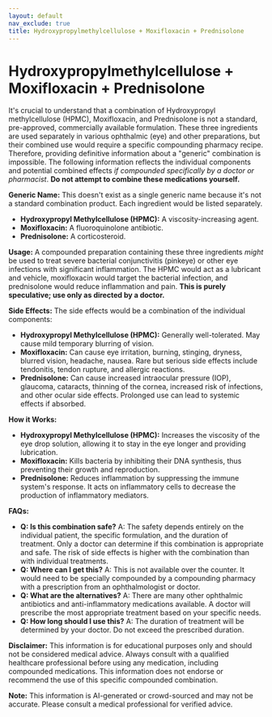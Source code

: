 ```yaml
---
layout: default
nav_exclude: true
title: Hydroxypropylmethylcellulose + Moxifloxacin + Prednisolone
---
```


# Hydroxypropylmethylcellulose + Moxifloxacin + Prednisolone

It's crucial to understand that a combination of Hydroxypropyl methylcellulose (HPMC), Moxifloxacin, and Prednisolone is not a standard, pre-approved, commercially available formulation.  These three ingredients are used separately in various ophthalmic (eye) and other preparations, but their combined use would require a specific compounding pharmacy recipe.  Therefore, providing definitive information about a "generic" combination is impossible.  The following information reflects the individual components and potential combined effects *if compounded specifically by a doctor or pharmacist*.  **Do not attempt to combine these medications yourself.**

**Generic Name:**  This doesn't exist as a single generic name because it's not a standard combination product.  Each ingredient would be listed separately.

* **Hydroxypropyl Methylcellulose (HPMC):**  A viscosity-increasing agent.
* **Moxifloxacin:** A fluoroquinolone antibiotic.
* **Prednisolone:** A corticosteroid.

**Usage:**  A compounded preparation containing these three ingredients *might* be used to treat severe bacterial conjunctivitis (pinkeye) or other eye infections with significant inflammation. The HPMC would act as a lubricant and vehicle, moxifloxacin would target the bacterial infection, and prednisolone would reduce inflammation and pain.  **This is purely speculative; use only as directed by a doctor.**

**Side Effects:** The side effects would be a combination of the individual components:

* **Hydroxypropyl Methylcellulose (HPMC):** Generally well-tolerated.  May cause mild temporary blurring of vision.
* **Moxifloxacin:**  Can cause eye irritation, burning, stinging, dryness, blurred vision, headache, nausea.  Rare but serious side effects include tendonitis, tendon rupture, and allergic reactions.
* **Prednisolone:**  Can cause increased intraocular pressure (IOP), glaucoma, cataracts, thinning of the cornea, increased risk of infections, and other ocular side effects.  Prolonged use can lead to systemic effects if absorbed.

**How it Works:**

* **Hydroxypropyl Methylcellulose (HPMC):**  Increases the viscosity of the eye drop solution, allowing it to stay in the eye longer and providing lubrication.
* **Moxifloxacin:** Kills bacteria by inhibiting their DNA synthesis, thus preventing their growth and reproduction.
* **Prednisolone:**  Reduces inflammation by suppressing the immune system's response. It acts on inflammatory cells to decrease the production of inflammatory mediators.

**FAQs:**

* **Q: Is this combination safe?** A:  The safety depends entirely on the individual patient, the specific formulation, and the duration of treatment.  Only a doctor can determine if this combination is appropriate and safe.  The risk of side effects is higher with the combination than with individual treatments.
* **Q:  Where can I get this?** A: This is not available over the counter. It would need to be specially compounded by a compounding pharmacy with a prescription from an ophthalmologist or doctor.
* **Q: What are the alternatives?** A: There are many other ophthalmic antibiotics and anti-inflammatory medications available.  A doctor will prescribe the most appropriate treatment based on your specific needs.
* **Q: How long should I use this?** A: The duration of treatment will be determined by your doctor.  Do not exceed the prescribed duration.


**Disclaimer:** This information is for educational purposes only and should not be considered medical advice.  Always consult with a qualified healthcare professional before using any medication, including compounded medications.  This information does not endorse or recommend the use of this specific compounded combination.


**Note:** This information is AI-generated or crowd-sourced and may not be accurate. Please consult a medical professional for verified advice.